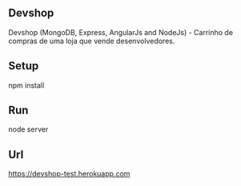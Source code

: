 ## Devshop
Devshop (MongoDB, Express, AngularJs and NodeJs) - Carrinho de compras de uma loja que vende desenvolvedores.

## Setup
npm install

## Run
node server

## Url
https://devshop-test.herokuapp.com
